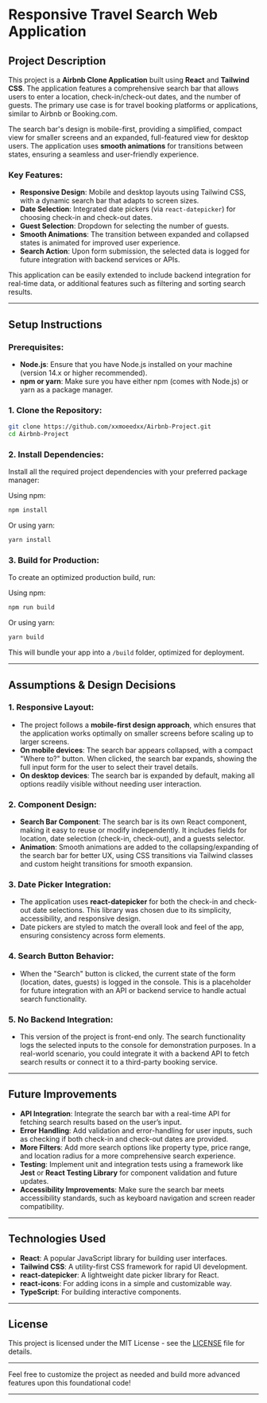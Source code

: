 # Responsive Travel Search Web Application

## Project Description

This project is a **Airbnb Clone Application** built using **React** and **Tailwind CSS**. The application features a comprehensive search bar that allows users to enter a location, check-in/check-out dates, and the number of guests. The primary use case is for travel booking platforms or applications, similar to Airbnb or Booking.com.

The search bar's design is mobile-first, providing a simplified, compact view for smaller screens and an expanded, full-featured view for desktop users. The application uses **smooth animations** for transitions between states, ensuring a seamless and user-friendly experience.

### Key Features:
- **Responsive Design**: Mobile and desktop layouts using Tailwind CSS, with a dynamic search bar that adapts to screen sizes.
- **Date Selection**: Integrated date pickers (via `react-datepicker`) for choosing check-in and check-out dates.
- **Guest Selection**: Dropdown for selecting the number of guests.
- **Smooth Animations**: The transition between expanded and collapsed states is animated for improved user experience.
- **Search Action**: Upon form submission, the selected data is logged for future integration with backend services or APIs.
  
This application can be easily extended to include backend integration for real-time data, or additional features such as filtering and sorting search results.

---

## Setup Instructions

### Prerequisites:
- **Node.js**: Ensure that you have Node.js installed on your machine (version 14.x or higher recommended).
- **npm or yarn**: Make sure you have either npm (comes with Node.js) or yarn as a package manager.

### 1. Clone the Repository:
```bash
git clone https://github.com/xxmoeedxx/Airbnb-Project.git
cd Airbnb-Project
```

### 2. Install Dependencies:
Install all the required project dependencies with your preferred package manager:

Using npm:
```bash
npm install
```

Or using yarn:
```bash
yarn install
```

### 3. Build for Production:
To create an optimized production build, run:

Using npm:
```bash
npm run build
```

Or using yarn:
```bash
yarn build
```

This will bundle your app into a `/build` folder, optimized for deployment.

---

## Assumptions & Design Decisions

### 1. **Responsive Layout**:
   - The project follows a **mobile-first design approach**, which ensures that the application works optimally on smaller screens before scaling up to larger screens.
   - **On mobile devices**: The search bar appears collapsed, with a compact "Where to?" button. When clicked, the search bar expands, showing the full input form for the user to select their travel details.
   - **On desktop devices**: The search bar is expanded by default, making all options readily visible without needing user interaction.

### 2. **Component Design**:
   - **Search Bar Component**: The search bar is its own React component, making it easy to reuse or modify independently. It includes fields for location, date selection (check-in, check-out), and a guests selector. 
   - **Animation**: Smooth animations are added to the collapsing/expanding of the search bar for better UX, using CSS transitions via Tailwind classes and custom height transitions for smooth expansion.
   
### 3. **Date Picker Integration**:
   - The application uses **react-datepicker** for both the check-in and check-out date selections. This library was chosen due to its simplicity, accessibility, and responsive design.
   - Date pickers are styled to match the overall look and feel of the app, ensuring consistency across form elements.

### 4. **Search Button Behavior**:
   - When the "Search" button is clicked, the current state of the form (location, dates, guests) is logged in the console. This is a placeholder for future integration with an API or backend service to handle actual search functionality.

### 5. **No Backend Integration**:
   - This version of the project is front-end only. The search functionality logs the selected inputs to the console for demonstration purposes. In a real-world scenario, you could integrate it with a backend API to fetch search results or connect it to a third-party booking service.

---

## Future Improvements

- **API Integration**: Integrate the search bar with a real-time API for fetching search results based on the user’s input.
- **Error Handling**: Add validation and error-handling for user inputs, such as checking if both check-in and check-out dates are provided.
- **More Filters**: Add more search options like property type, price range, and location radius for a more comprehensive search experience.
- **Testing**: Implement unit and integration tests using a framework like **Jest** or **React Testing Library** for component validation and future updates.
- **Accessibility Improvements**: Make sure the search bar meets accessibility standards, such as keyboard navigation and screen reader compatibility.

---

## Technologies Used

- **React**: A popular JavaScript library for building user interfaces.
- **Tailwind CSS**: A utility-first CSS framework for rapid UI development.
- **react-datepicker**: A lightweight date picker library for React.
- **react-icons**: For adding icons in a simple and customizable way.
- **TypeScript**: For building interactive components.
  
---

## License

This project is licensed under the MIT License - see the [LICENSE](LICENSE) file for details.

---

Feel free to customize the project as needed and build more advanced features upon this foundational code!

--- 

